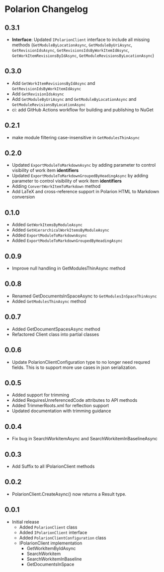 # Polarion Changelog

## 0.3.1

- **Interface**: Updated `IPolarionClient` interface to include all missing methods (`GetModuleByLocationAsync`, `GetModuleByUriAsync`, `GetRevisionIdsAsync`, `GetRevisionsIdsByWorkItemIdAsync`, `GetWorkItemRevisionsByIdAsync`, `GetModuleRevisionsByLocationAsync`)

## 0.3.0

- Add `GetWorkItemRevisionsByIdAsync` and `GetRevisionIdsByWorkItemIdAsync`
- Add `GetRevisionIdsAsync`
- Add `GetModuleByUriAsync` and `GetModuleByLocationAsync` and `GetModuleRevisionsByLocationAsync`
- ci: add GitHub Actions workflow for building and publishing to NuGet

## 0.2.1

- make module filtering case-insensitive in `GetModulesThinAsync`

## 0.2.0

- Updated `ExportModuleToMarkdownAsync` by adding parameter to control visibility of work item **identifiers**
- Updated `ExportModuleToMarkdownGroupedByHeadingAsync` by adding parameter to control visibility of work item **identifiers**
- Adding `ConvertWorkItemToMarkdown` method
- Add LaTeX and cross-reference support in Polarion HTML to Markdown conversion

## 0.1.0

- Added `GetWorkItemsByModuleAsync`
- Added `GetHierarchicalWorkItemsByModuleAsync`
- Added `ExportModuleToMarkdownAsync`
- Added `ExportModuleToMarkdownGroupedByHeadingAsync`

## 0.0.9

- Improve null handling in GetModulesThinAsync method

## 0.0.8

- Renamed GetDocumentsInSpaceAsync to `GetModulesInSpaceThinAsync`
- Added `GetModulesThinAsync` method

## 0.0.7

- Added GetDocumentSpacesAsync method
- Refactored Client class into partial classes

## 0.0.6

- Update PolarionClientConfiguration type to no longer need requred fields. This is to support more use cases in json serialization.

## 0.0.5

- Added support for trimming
- Added RequiresUnreferencedCode attributes to API methods
- Added TrimmerRoots.xml for reflection support
- Updated documentation with trimming guidance

## 0.0.4

- Fix bug in SearchWorkitemAsync and SearchWorkitemInBaselineAsync

## 0.0.3

- Add Suffix to all IPolarionClient methods

## 0.0.2

- PolarionClient.CreateAsync() now returns a Result<PolarionClient> type.

## 0.0.1

- Initial release
    - Added `PolarionClient` class
    - Added `IPolarionClient` interface
    - Added `PolarionClientConfiguration` class
    - IPolarionClient implementation
        - GetWorkItemByIdAsync
        - SearchWorkitem
        - SearchWorkitemInBaseline
        - GetDocumentsInSpace

